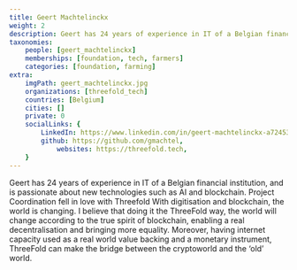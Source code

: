 ```yaml
---
title: Geert Machtelinckx
weight: 2
description: Geert has 24 years of experience in IT of a Belgian financial institution, and is passionate about new technologies such as AI and blockchain.
taxonomies:
    people: [geert_machtelinckx]
    memberships: [foundation, tech, farmers]
    categories: [foundation, farming]
extra:
    imgPath: geert_machtelinckx.jpg
    organizations: [threefold_tech]
    countries: [Belgium]
    cities: []
    private: 0
    socialLinks: {
        LinkedIn: https://www.linkedin.com/in/geert-machtelinckx-a72453b/,
        github: https://github.com/gmachtel,
            websites: https://threefold.tech,
    }
---
```


Geert has 24 years of experience in IT of a Belgian financial institution, and is passionate about new technologies such as AI and blockchain. Project Coordination fell in love with Threefold With digitisation and blockchain, the world is changing. I believe that doing it the ThreeFold way, the world will change according to the true spirit of blockchain, enabling a real decentralisation and bringing more equality. Moreover, having internet capacity used as a real world value backing and a monetary instrument, ThreeFold can make the bridge between the cryptoworld and the ‘old’ world.
